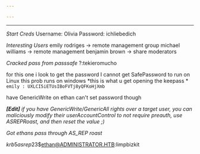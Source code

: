 ```yaml
---

---
```

___


*Start Creds*
Username: Olivia Password: ichliebedich

*Interesting Users*
emily rodriges -> remote management group
michael williams -> remote management
benjamin brown -> share moderators


*Cracked pass from passsafe*
?:tekieromucho



for this one i look to get the password I cannot get SafePassword to run on Linux
this prob runs on windows
*this is what u get opening the keepass *
`emily : UXLCI5iETUsIBoFVTj8yQFKoHjXmb`



have GenericWrite on ethan can't set password though

***[Edit]** _if you have GenericWrite/GenericAll rights over a target user, you can maliciously modify their userAccountControl to not require preauth, use ASREPRoast, and then reset the value ;)_* 



*Got ethans pass through AS_REP roast*

$krb5asrep$23$ethan@ADMINISTRATOR.HTB:limpbizkit
















































